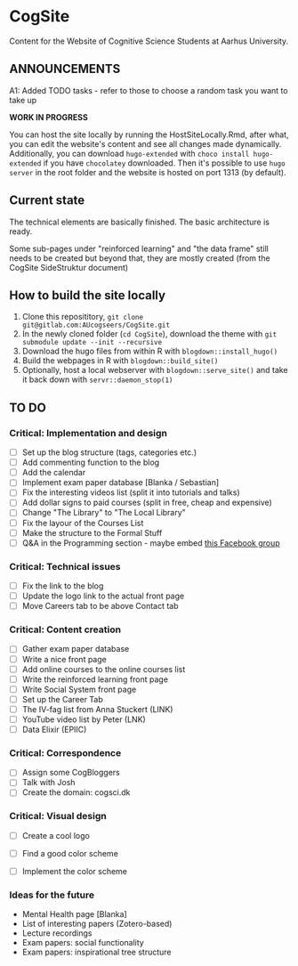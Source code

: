 # CogSite

Content for the Website of Cognitive Science Students at Aarhus University.

## ANNOUNCEMENTS

A1: Added TODO tasks - refer to those to choose a random task you want to take up

**WORK IN PROGRESS**

You can host the site locally by running the HostSiteLocally.Rmd, after what, you can
edit the website's content and see all changes made dynamically. Additionally, you
can download `hugo-extended` with `choco install hugo-extended` if you have
`chocolatey` downloaded. Then it's possible to use `hugo server` in the root
folder and the website is hosted on port 1313 (by default).

## Current state

The technical elements are basically finished. The basic architecture is ready.

Some sub-pages under "reinforced learning" and "the data frame" still needs to
be created but beyond that, they are mostly created (from the CogSite SideStruktur document)

## How to build the site locally

1. Clone this reposititory, `git clone git@gitlab.com:AUcogseers/CogSite.git`
2. In the newly cloned folder (`cd CogSite`), download the theme with `git submodule update --init --recursive`
3. Download the hugo files from within R with `blogdown::install_hugo()`
4. Build the webpages in R with `blogdown::build_site()`
5. Optionally, host a local webserver with `blogdown::serve_site()` and take it back down with `servr::daemon_stop(1)`

## TO DO

### Critical: Implementation and design
- [ ] Set up the blog structure (tags, categories etc.)
- [ ] Add commenting function to the blog
- [ ] Add the calendar
- [ ] Implement exam paper database [Blanka / Sebastian]
- [ ] Fix the interesting videos list (split it into tutorials and talks)
- [ ] Add dollar signs to paid courses (split in free, cheap and expensive)
- [ ] Change "The Library" to "The Local Library"
- [ ] Fix the layour of the Courses List
- [ ] Make the structure to the Formal Stuff
- [ ] Q&A in the Programming section - maybe embed [this Facebook group](https://www.facebook.com/groups/340151913001608/)

### Critical: Technical issues
- [ ] Fix the link to the blog
- [ ] Update the logo link to the actual front page
- [ ] Move Careers tab to be above Contact tab

### Critical: Content creation
- [ ] Gather exam paper database
- [ ] Write a nice front page
- [ ] Add online courses to the online courses list
- [ ] Write the reinforced learning front page
- [ ] Write Social System front page
- [ ] Set up the Career Tab
- [ ] The IV-fag list from Anna Stuckert (LINK)
- [ ] YouTube video list by Peter (LNK)
- [ ] Data Elixir (EPIIC)

### Critical: Correspondence
- [ ] Assign some CogBloggers
- [ ] Talk with Josh
- [ ] Create the domain: cogsci.dk

### Critical: Visual design
- [ ] Create a cool logo
- [ ] Find a good color scheme
- [ ] Implement the color scheme


### Ideas for the future
- Mental Health page [Blanka]
- List of interesting papers (Zotero-based)
- Lecture recordings
- Exam papers: social functionality
- Exam papers: inspirational tree structure

